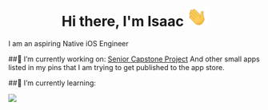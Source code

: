 <h1 align="Center">Hi there, I'm Isaac <img src="https://raw.githubusercontent.com/ABSphreak/ABSphreak/master/gifs/Hi.gif" width="40px" /> </h1>

I am an aspiring Native iOS Engineer

##🔭 I’m currently working on:
[Senior Capstone Project](https://github.com/isa4ac/Net-Work-Hub)
And other small apps listed in my pins that I am trying to get published to the app store.

##🌱 I’m currently learning:

<img src="https://img.shields.io/badge/PHP-777BB4?style=for-the-badge&logo=php&logoColor=white"/>
<!--
- 🔭 I’m currently working on ...
- 🌱 I’m currently learning ...
- 👯 I’m looking to collaborate on ...
- 🤔 I’m looking for help with ...
- 💬 Ask me about ...
- 📫 How to reach me: ...
- 😄 Pronouns: ...
- ⚡ Fun fact: ...
-->
